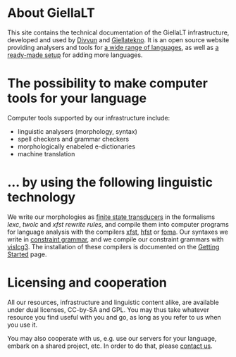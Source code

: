 # About GiellaLT

This site contains the technical documentation of the GiellaLT
infrastructure, developed and used by [Divvun](http://divvun.no) and [Giellatekno](http://giellatekno.uit.no).
It is an open source website providing analysers and tools for
[a wide range of languages](LanguageModels.html), as well as
[a ready-made setup](infra/infraremake/HowToAddANewLanguage.html) for adding more languages.




# The possibility to make computer tools for your language


Computer tools supported by our infrastructure include:


* linguistic analysers (morphology, syntax)
* spell checkers and grammar checkers
* morphologically enabeled e-dictionaries
* machine translation


# ... by using the following linguistic technology

We write our morphologies as [finite state transducers](https://en.wikipedia.org/wiki/Finite_state_transducer)
in the formalisms *lexc*, *twolc* and *xfst rewrite rules*, and compile them into computer programs for language analysis with the compilers [xfst](http://fsmbook.com), 
[hfst](http://www.ling.helsinki.fi/kieliteknologia/tutkimus/hfst/) or [foma](https://github.com/mhulden/foma).
Our syntaxes we write in [constraint grammar](https://en.wikipedia.org/wiki/Constraint_grammar),
and we compile our constraint grammars with [vislcg3](http://beta.visl.sdu.dk/cg3.html).
The installation of these compilers is documented on the [Getting Started](infra/GettingStarted.html) page.


# Licensing and cooperation


All our resources, infrastructure and linguistic content alike, are available under dual licenses, CC-by-SA and GPL. You may thus take whatever resource you find useful with you and go, as long as you refer to us when you use it.

You may also cooperate with us, e.g. use our servers for your language, embark on a shared project, etc. In order to do that, please [contact us](/site-giellalt.uit.no/admin/people.html).
